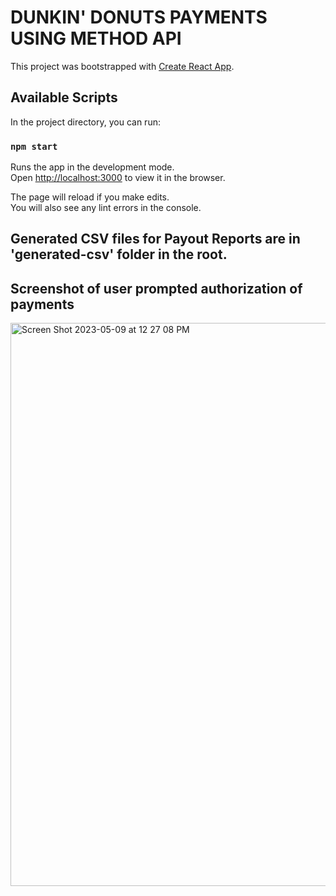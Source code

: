 # DUNKIN' DONUTS PAYMENTS USING METHOD API

This project was bootstrapped with [Create React App](https://github.com/facebook/create-react-app).

## Available Scripts

In the project directory, you can run:

### `npm start`

Runs the app in the development mode.\
Open [http://localhost:3000](http://localhost:3000) to view it in the browser.

The page will reload if you make edits.\
You will also see any lint errors in the console.

## Generated CSV files for Payout Reports are in 'generated-csv' folder in the root.

## Screenshot of user prompted authorization of payments

<img width="901" alt="Screen Shot 2023-05-09 at 12 27 08 PM" src="https://github.com/shar09/method-dunkin-donuts/assets/49252642/09f759ff-3c11-478a-8edd-340bcb6e6575">
